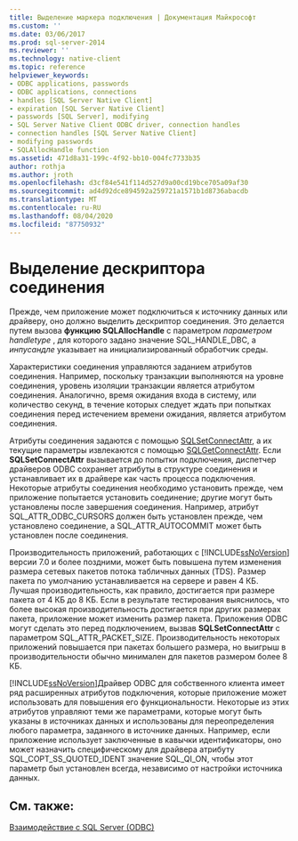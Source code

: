 ```yaml
---
title: Выделение маркера подключения | Документация Майкрософт
ms.custom: ''
ms.date: 03/06/2017
ms.prod: sql-server-2014
ms.reviewer: ''
ms.technology: native-client
ms.topic: reference
helpviewer_keywords:
- ODBC applications, passwords
- ODBC applications, connections
- handles [SQL Server Native Client]
- expiration [SQL Server Native Client]
- passwords [SQL Server], modifying
- SQL Server Native Client ODBC driver, connection handles
- connection handles [SQL Server Native Client]
- modifying passwords
- SQLAllocHandle function
ms.assetid: 471d8a31-199c-4f92-bb10-004fc7733b35
author: rothja
ms.author: jroth
ms.openlocfilehash: d3cf84e541f114d527d9a00cd19bce705a09af30
ms.sourcegitcommit: ad4d92dce894592a259721a1571b1d8736abacdb
ms.translationtype: MT
ms.contentlocale: ru-RU
ms.lasthandoff: 08/04/2020
ms.locfileid: "87750932"
---
```

# <a name="allocating-a-connection-handle"></a>Выделение дескриптора соединения
  Прежде, чем приложение может подключиться к источнику данных или драйверу, оно должно выделить дескриптор соединения. Это делается путем вызова **функцию SQLAllocHandle** с параметром *параметром handletype* , для которого задано значение SQL_HANDLE_DBC, а *инпусандле* указывает на инициализированный обработчик среды.  
  
 Характеристики соединения управляются заданием атрибутов соединения. Например, поскольку транзакции выполняются на уровне соединения, уровень изоляции транзакции является атрибутом соединения. Аналогично, время ожидания входа в систему, или количество секунд, в течение которых следует ждать при попытках соединения перед истечением времени ожидания, является атрибутом соединения.  
  
 Атрибуты соединения задаются с помощью [SQLSetConnectAttr](../native-client-odbc-api/sqlsetconnectattr.md), а их текущие параметры извлекаются с помощью [SQLGetConnectAttr](../native-client-odbc-api/sqlgetconnectattr.md). Если **SQLSetConnectAttr** вызывается до попытки подключения, диспетчер драйверов ODBC сохраняет атрибуты в структуре соединения и устанавливает их в драйвере как часть процесса подключения. Некоторые атрибуты соединения необходимо установить прежде, чем приложение попытается установить соединение; другие могут быть установлены после завершения соединения. Например, атрибут SQL_ATTR_ODBC_CURSORS должен быть установлен прежде, чем установлено соединение, а SQL_ATTR_AUTOCOMMIT может быть установлен после соединения.  
  
 Производительность приложений, работающих с [!INCLUDE[ssNoVersion](../../includes/ssnoversion-md.md)] версии 7.0 и более поздними, может быть повышена путем изменения размера сетевых пакетов потока табличных данных (TDS). Размер пакета по умолчанию устанавливается на сервере и равен 4 КБ. Лучшая производительность, как правило, достигается при размере пакета от 4 КБ до 8 КБ. Если в результате тестирования выяснилось, что более высокая производительность достигается при других размерах пакета, приложение может изменить размер пакета. Приложения ODBC могут сделать это перед подключением, вызвав **SQLSetConnectAttr** с параметром SQL_ATTR_PACKET_SIZE. Производительность некоторых приложений повышается при пакетах большего размера, но выигрыш в производительности обычно минимален для пакетов размером более 8 КБ.  
  
 [!INCLUDE[ssNoVersion](../../includes/ssnoversion-md.md)]Драйвер ODBC для собственного клиента имеет ряд расширенных атрибутов подключения, которые приложение может использовать для повышения его функциональности. Некоторые из этих атрибутов управляют теми же параметрами, которые могут быть указаны в источниках данных и использованы для переопределения любого параметра, заданного в источнике данных. Например, если приложение использует заключенные в кавычки идентификаторы, оно может назначить специфическому для драйвера атрибуту SQL_COPT_SS_QUOTED_IDENT значение SQL_QI_ON, чтобы этот параметр был установлен всегда, независимо от настройки источника данных.  
  
## <a name="see-also"></a>См. также:  
 [Взаимодействие с SQL Server &#40;ODBC&#41;](communicating-with-sql-server-odbc.md)  
  
  
